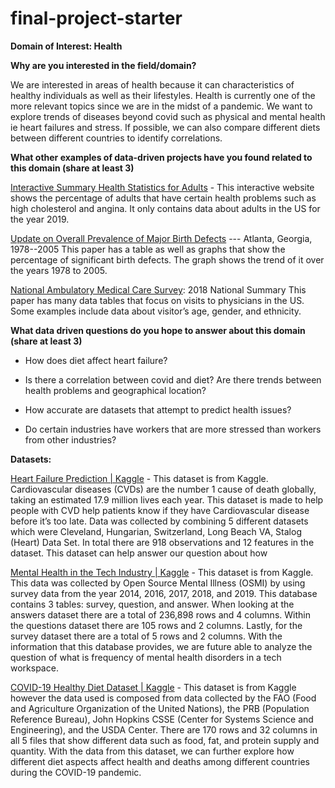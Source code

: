 # final-project-starter

**Domain of Interest: Health**

**Why are you interested in the field/domain?**

We are interested in areas of health because it can characteristics of healthy individuals as well as their lifestyles. Health is currently one of the more relevant topics since we are in the midst of a pandemic. We want to explore trends of diseases beyond covid such as physical and mental health ie heart failures and stress. If possible, we can also compare different diets between different countries to identify correlations.

**What other examples of data-driven projects have you found related to this domain (share at least 3)**

[Interactive Summary Health Statistics for Adults](https://wwwn.cdc.gov/NHISDataQueryTool/SHS_adult/index.html) - This interactive website shows the percentage of adults that have certain health problems such as high cholesterol and angina. It only contains data about adults in the US for the year 2019.

[Update on Overall Prevalence of Major Birth Defects](https://www.cdc.gov/mmwr/preview/mmwrhtml/mm5701a2.htm) --- Atlanta, Georgia, 1978--2005 This paper has a table as well as graphs that show the percentage of significant birth defects. The graph shows the trend of it over the years 1978 to 2005.

[National Ambulatory Medical Care Survey](https://www.cdc.gov/nchs/data/ahcd/namcs_summary/2018-namcs-web-tables-508.pdf): 2018 National Summary This paper has many data tables that focus on visits to physicians in the US. Some examples include data about visitor’s age, gender, and ethnicity.



**What data driven questions do you hope to answer about this domain (share at least 3)**

* How does diet affect heart failure?

* Is there a correlation between covid and diet?
Are there trends between health problems and geographical location?

* How accurate are datasets that attempt to predict health issues?

* Do certain industries have workers that are more stressed than workers from other industries?

**Datasets:**

[Heart Failure Prediction | Kaggle](https://www.kaggle.com/fedesoriano/heart-failure-prediction) - This dataset is from Kaggle. Cardiovascular diseases (CVDs) are the number 1 cause of death globally, taking an estimated 17.9 million lives each year. This dataset is made to help people with CVD help patients know if they have Cardiovascular disease before it’s too late. Data was collected by combining 5 different datasets which were Cleveland, Hungarian, Switzerland, Long Beach VA, Stalog (Heart) Data Set. In total there are 918 observations and 12 features in the dataset. This dataset can help answer our question about how

[Mental Health in the Tech Industry | Kaggle](https://www.kaggle.com/anth7310/mental-health-in-the-tech-industry) - This dataset is from Kaggle. This data was collected by Open Source Mental Illness (OSMI) by using survey data from the year 2014, 2016, 2017, 2018, and 2019. This database contains 3 tables: survey, question, and answer.  When looking at the answers dataset there are a total of 236,898 rows and 4 columns. Within the questions dataset there are 105 rows and 2 columns. Lastly, for the survey dataset there are a total of 5 rows and 2 columns. With the information that this database provides, we are future able to analyze the question of what is frequency of mental health disorders in a tech workspace.

[COVID-19 Healthy Diet Dataset | Kaggle](https://www.kaggle.com/mariaren/covid19-healthy-diet-dataset) - This dataset is from Kaggle however the data used is composed from data collected by the FAO (Food and Agriculture Organization of the United Nations), the PRB (Population Reference Bureau), John Hopkins CSSE (Center for Systems Science and Engineering), and the USDA Center. There are 170 rows and 32 columns in all 5 files that show different data such as food, fat, and protein supply and quantity. With the data from this dataset, we can further explore how different diet aspects affect health and deaths among different countries during the COVID-19 pandemic.
